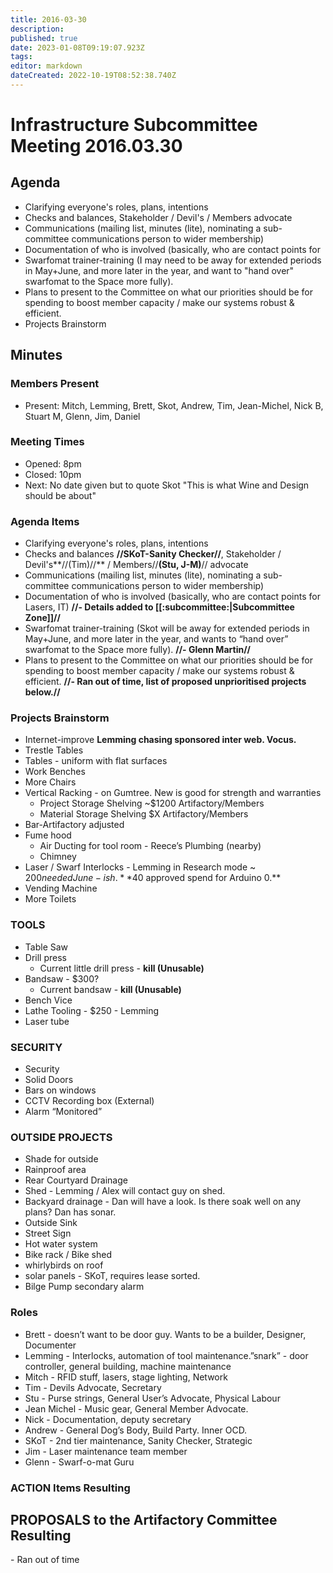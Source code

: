 ```yaml
---
title: 2016-03-30
description: 
published: true
date: 2023-01-08T09:19:07.923Z
tags: 
editor: markdown
dateCreated: 2022-10-19T08:52:38.740Z
---
```


# Infrastructure Subcommittee Meeting 2016.03.30

## Agenda

- Clarifying everyone's roles, plans, intentions
- Checks and balances, Stakeholder / Devil's / Members advocate
- Communications (mailing list, minutes (lite), nominating a sub-committee communications person to wider membership)
- Documentation of who is involved (basically, who are contact points for
- Swarfomat trainer-training (I may need to be away for extended periods in May+June, and more later in the year, and want to "hand over" swarfomat to the Space more fully).
- Plans to present to the Committee on what our priorities should be for spending to boost member capacity / make our systems robust & efficient.
- Projects Brainstorm

## Minutes

### Members Present

- Present: Mitch, Lemming, Brett, Skot, Andrew, Tim, Jean-Michel, Nick B, Stuart M, Glenn, Jim, Daniel

### Meeting Times

- Opened: 8pm
- Closed: 10pm
- Next: No date given but to quote Skot "This is what Wine and Design should be about"

### Agenda Items

- Clarifying everyone's roles, plans, intentions
- Checks and balances **//SKoT-Sanity Checker//**, Stakeholder / Devil's**//(Tim)//** / Members//**(Stu, J-M)**// advocate
- Communications (mailing list, minutes (lite), nominating a sub-committee communications person to wider membership)
- Documentation of who is involved (basically, who are contact points for Lasers, IT)  **//- Details added to [[:subcommittee:|Subcommittee Zone]]//**
- Swarfomat trainer-training (Skot will be away for extended periods in May+June, and more later in the year, and wants to “hand over” swarfomat to the Space more fully).  **//- Glenn Martin//**
- Plans to present to the Committee on what our priorities should be for spending to boost member capacity / make our systems robust & efficient.  **//- Ran out of time, list of proposed unprioritised projects below.//**

### Projects Brainstorm

- Internet-improve **Lemming chasing sponsored inter web. Vocus.**
- Trestle Tables
- Tables - uniform with flat surfaces
- Work Benches
- More Chairs
- Vertical Racking - on Gumtree. New is good for strength and warranties
  - Project Storage Shelving ~$1200    Artifactory/Members
  - Material Storage Shelving $X    Artifactory/Members
- Bar-Artifactory adjusted
- Fume hood
  - Air Ducting for tool room - Reece’s Plumbing (nearby)
  - Chimney
- Laser / Swarf Interlocks - Lemming in Research mode ~ $200 needed June-ish.  **$40 approved spend for Arduino 0.**
- Vending Machine
- More Toilets

### TOOLS

- Table Saw
- Drill press
  - Current little drill press - **kill (Unusable)**
- Bandsaw - $300?
  - Current bandsaw - **kill (Unusable)**
- Bench Vice
- Lathe Tooling - $250 - Lemming
- Laser tube

### SECURITY

- Security
- Solid Doors
- Bars on windows
- CCTV Recording box (External)
- Alarm “Monitored”

### OUTSIDE PROJECTS

- Shade for outside
- Rainproof area
- Rear Courtyard Drainage
- Shed - Lemming / Alex will contact guy on shed.
- Backyard drainage  - Dan will have a look. Is there soak well on any plans? Dan has sonar.
- Outside Sink
- Street Sign
- Hot water system
- Bike rack / Bike shed
- whirlybirds on roof
- solar panels - SKoT, requires lease sorted.
- Bilge Pump secondary alarm

### Roles

- Brett - doesn’t want to be door guy. Wants to be a builder, Designer, Documenter
- Lemming - Interlocks, automation of tool maintenance.”snark” - door controller, general building, machine maintenance
- Mitch - RFID stuff, lasers, stage lighting, Network
- Tim - Devils Advocate, Secretary
- Stu - Purse strings, General User’s Advocate, Physical Labour
- Jean Michel - Music gear, General Member Advocate.
- Nick - Documentation, deputy secretary
- Andrew - General Dog’s Body, Build Party. Inner OCD.
- SKoT - 2nd tier maintenance, Sanity Checker, Strategic
- Jim - Laser maintenance team member
- Glenn - Swarf-o-mat Guru

### ACTION Items Resulting

## PROPOSALS to the Artifactory Committee Resulting

\- Ran out of time
